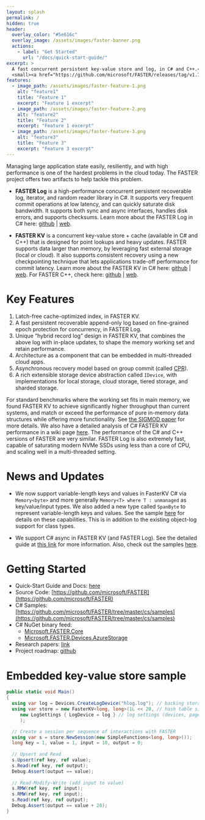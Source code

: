 ```yaml
---
layout: splash
permalink: /
hidden: true
header:
  overlay_color: "#5e616c"
  overlay_image: /assets/images/faster-banner.png
  actions:
    - label: "Get Started"
      url: "/docs/quick-start-guide/"
excerpt: >
  A fast concurrent persistent key-value store and log, in C# and C++.<br />
  <small><a href="https://github.com/microsoft/FASTER/releases/tag/v1.7.4">Latest release v1.7.4</a></small>
features:
  - image_path: /assets/images/faster-feature-1.png
    alt: "feature1"
    title: "Feature 1"
    excerpt: "Feature 1 excerpt"
  - image_path: /assets/images/faster-feature-2.png
    alt: "feature2"
    title: "Feature 2"
    excerpt: "Feature 1 excerpt"
  - image_path: /assets/images/faster-feature-3.png
    alt: "feature3"
    title: "Feature 3"
    excerpt: "Feature 3 excerpt"
---
```


Managing large application state easily, resiliently, and with high performance is one of the hardest
problems in the cloud today. The FASTER project offers two artifacts to help tackle this problem.

* **FASTER Log** is a high-performance concurrent persistent recoverable log, iterator, and random 
reader library in C#. It supports very frequent commit operations at low latency, and can quickly saturate 
disk bandwidth. It supports both sync and async interfaces, handles disk errors, and supports checksums. Learn 
more about the FASTER Log in C# here: [github](docs/cs/FasterLog.md) | [web](https://microsoft.github.io/FASTER/cs/fasterlog).

* **FASTER KV** is a concurrent key-value store + cache (available in C# and C++) that is designed for point 
lookups and heavy updates. FASTER supports data larger than memory, by leveraging fast external 
storage (local or cloud). It also supports consistent recovery using a new checkpointing technique that lets 
applications trade-off performance for commit latency. Learn 
more about the FASTER KV in C# here: [github](docs/cs/FasterKV.md) | [web](https://microsoft.github.io/FASTER/cs/fasterkv).
For FASTER C++, check here: [github](docs/cc/) | [web](https://microsoft.github.io/FASTER/cc).

# Key Features

1. Latch-free cache-optimized index, in FASTER KV.
2. A fast persistent recoverable append-only log based on fine-grained epoch protection for concurrency, 
in FASTER Log.
3. Unique “hybrid record log” design in FASTER KV, that combines the above log with in-place updates, to 
shape the memory working set and retain performance.
4. Architecture as a component that can be embedded in multi-threaded cloud apps. 
5. Asynchronous recovery model based on group commit (called [CPR](#Recovery-in-FASTER)).
6. A rich extensible storage device abstraction called `IDevice`, with implementations for local
storage, cloud storage, tiered storage, and sharded storage.

For standard benchmarks where the working set fits in main memory, we found FASTER KV to achieve
significantly higher throughput than current systems, and match or exceed the performance of pure 
in-memory data structures while offering more functionality. See 
[the SIGMOD paper](https://www.microsoft.com/en-us/research/uploads/prod/2018/03/faster-sigmod18.pdf)
for more details. We also have a detailed analysis of C# FASTER KV performance in a wiki page 
[here](https://github.com/Microsoft/FASTER/wiki/Performance-of-FASTER-in-C%23). The performance of the 
C# and C++ versions of FASTER are very similar. FASTER Log is also extremely fast, capable of saturating modern
NVMe SSDs using less than a core of CPU, and scaling well in a multi-threaded setting.

# News and Updates

* We now support variable-length keys and values in FasterKV C# via `Memory<byte>` and more generally `Memory<T> where T : unmanaged` as key/value/input types. We also added
a new type called `SpanByte` to represent variable-length keys and values. See the sample [here](https://github.com/Microsoft/FASTER/tree/master/cs/samples/StoreVarLenTypes) for details on these capabilities. This is in addition to the existing object-log support for class types.

* We support C# async in FASTER KV (and FASTER Log). See the detailed guide at [this link](docs/cs/README.md) for more information. Also, check out the 
samples [here](https://github.com/Microsoft/FASTER/tree/master/cs/samples).


# Getting Started

* Quick-Start Guide and Docs: [here](/docs/quick-start-guide/)
* Source Code: [https://github.com/microsoft/FASTER](https://github.com/microsoft/FASTER)
* C# Samples: [https://github.com/microsoft/FASTER/tree/master/cs/samples](https://github.com/microsoft/FASTER/tree/master/cs/samples)
* C# NuGet binary feed:
  * [Microsoft.FASTER.Core](https://www.nuget.org/packages/Microsoft.FASTER.Core/)
  * [Microsoft.FASTER.Devices.AzureStorage](https://www.nuget.org/packages/Microsoft.FASTER.Devices.AzureStorage/)
* Research papers: [link](/docs/td-research-papers/)
* Project roadmap: [github](https://github.com/microsoft/FASTER/tree/master/docs/Roadmap.md)


# Embedded key-value store sample

```cs
public static void Main()
{
  using var log = Devices.CreateLogDevice("hlog.log"); // backing storage device
  using var store = new FasterKV<long, long>(1L << 20, // hash table size (number of 64-byte buckets)
     new LogSettings { LogDevice = log } // log settings (devices, page size, memory size, etc.)
     );

  // Create a session per sequence of interactions with FASTER
  using var s = store.NewSession(new SimpleFunctions<long, long>());
  long key = 1, value = 1, input = 10, output = 0;
  
  // Upsert and Read
  s.Upsert(ref key, ref value);
  s.Read(ref key, ref output);
  Debug.Assert(output == value);
  
  // Read-Modify-Write (add input to value)
  s.RMW(ref key, ref input);
  s.RMW(ref key, ref input);
  s.Read(ref key, ref output);
  Debug.Assert(output == value + 20);
}
```

